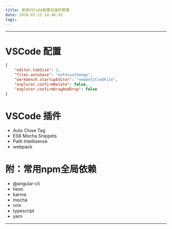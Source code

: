 ```yaml
---
title: 常用VSCode配置及插件整理
date: 2018-07-12 14:46:43
tags:
---
```


------

# VSCode 配置
``` json
{
    "editor.tabSize": 2,
    "files.autoSave": "onFocusChange",
    "workbench.startupEditor": "newUntitledFile",
    "explorer.confirmDelete": false,
    "explorer.confirmDragAndDrop": false
}
```

# VSCode 插件
- Auto Close Tag
- ES6 Mocha Snippets
- Path Intellisense
- webpack

# 附：常用npm全局依赖
- @angular-cli
- hexo
- karma
- mocha
- nrm
- typescript
- yarn

------